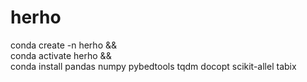 # herho
conda create -n herho && \
conda activate herho && \
conda install pandas numpy pybedtools tqdm docopt scikit-allel tabix
